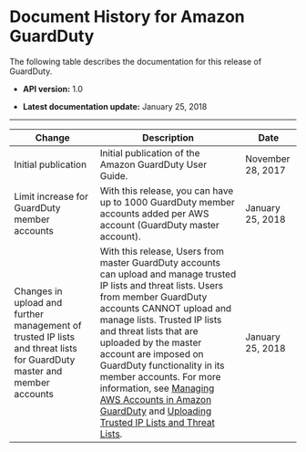 # Document History for Amazon GuardDuty<a name="doc-history"></a>

The following table describes the documentation for this release of GuardDuty\.

+ **API version:** 1\.0

+ **Latest documentation update:** January 25, 2018


****  

| Change | Description | Date | 
| --- | --- | --- | 
| Initial publication | Initial publication of the Amazon GuardDuty User Guide\. | November 28, 2017 | 
| Limit increase for GuardDuty member accounts | With this release, you can have up to 1000 GuardDuty member accounts added per AWS account \(GuardDuty master account\)\.  | January 25, 2018 | 
| Changes in upload and further management of trusted IP lists and threat lists for GuardDuty master and member accounts | With this release, Users from master GuardDuty accounts can upload and manage trusted IP lists and threat lists\. Users from member GuardDuty accounts CANNOT upload and manage lists\. Trusted IP lists and threat lists that are uploaded by the master account are imposed on GuardDuty functionality in its member accounts\. For more information, see [Managing AWS Accounts in Amazon GuardDuty](guardduty_accounts.md) and [Uploading Trusted IP Lists and Threat Lists](guardduty_upload_lists.md)\.  | January 25, 2018 | 